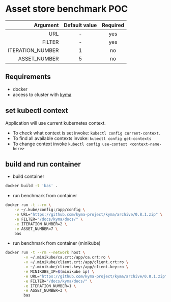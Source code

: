 # Asset store benchmark POC 

| Argument        | Default value | Required  |
| ---------------:|:-------------:|:---------:|
|URL|-|yes|
|FILTER|-|yes|
|ITERATION_NUMBER|1|no|
|ASSET_NUMBER|5|no|

## Requirements

- docker
- access to cluster with [kyma](https://kyma-project.io/docs/root/kyma/#installation-installation)

## set kubectl context

Application will use current kubernetes context.
- To check what context is set invoke: `kubectl config current-context`.
- To find all available contexts invoke: `kubectl config get-contexts`
- To change context invoke `kubectl config use-context <context-name-here>`


## build and run container

- build container
```bash
docker build -t 'bas' .
```

- run benchmark from container
```bash
docker run -t --rm \
    -v ~/.kube/config:/app/config \
    -e URL="https://github.com/kyma-project/kyma/archive/0.8.1.zip" \
    -e FILTER="/docs/kyma/docs/" \
    -e ITERATION_NUMBER=2 \
    -e ASSET_NUMBER=7 \
    bas
```

- run benchmark from container (minikube)
```bash
docker run -t --rm --network host \
        -v ~/.minikube/ca.crt:/app/ca.crt:ro \
        -v ~/.minikube/client.crt:/app/client.crt:ro \
        -v ~/.minikube/client.key:/app/client.key:ro \
        -e MINIKUBE_IP=$(minikube ip) \
        -e URL="https://github.com/kyma-project/kyma/archive/0.8.1.zip" \
        -e FILTER="/docs/kyma/docs/" \
        -e ITERATION_NUMBER=1 \
        -e ASSET_NUMBER=3 \
        bas
```